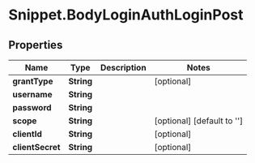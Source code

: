 # Snippet.BodyLoginAuthLoginPost

## Properties
Name | Type | Description | Notes
------------ | ------------- | ------------- | -------------
**grantType** | **String** |  | [optional] 
**username** | **String** |  | 
**password** | **String** |  | 
**scope** | **String** |  | [optional] [default to &#x27;&#x27;]
**clientId** | **String** |  | [optional] 
**clientSecret** | **String** |  | [optional] 
